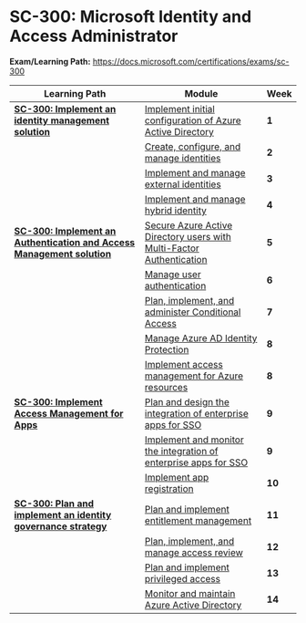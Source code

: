 # SC-300: Microsoft Identity and Access Administrator

**Exam/Learning Path:** https://docs.microsoft.com/certifications/exams/sc-300

| **Learning Path** | **Module** | **Week** |
|-|-|-|
|**[SC-300: Implement an identity management solution](https://docs.microsoft.com/learn/paths/implement-identity-management-solution/)**| [Implement initial configuration of Azure Active Directory](https://docs.microsoft.com/learn/modules/implement-initial-configuration-of-azure-active-directory/) | **1** 
| | [Create, configure, and manage identities](https://docs.microsoft.com/learn/modules/create-configure-manage-identities/) | **2** 
| | [Implement and manage external identities](https://docs.microsoft.com/learn/modules/implement-manage-external-identities/) | **3** 
| | [Implement and manage hybrid identity](https://docs.microsoft.com/learn/modules/implement-manage-hybrid-identity/) | **4** 
|**[SC-300: Implement an Authentication and Access Management solution](https://docs.microsoft.com/learn/paths/implement-authentication-access-management-solution/)**| [Secure Azure Active Directory users with Multi-Factor Authentication](https://docs.microsoft.com/learn/modules/secure-aad-users-with-mfa/) | **5** 
| | [Manage user authentication](https://docs.microsoft.com/learn/modules/manage-user-authentication/) | **6** 
| | [Plan, implement, and administer Conditional Access](https://docs.microsoft.com/learn/modules/plan-implement-administer-conditional-access/) | **7** 
| | [Manage Azure AD Identity Protection](https://docs.microsoft.com/learn/modules/manage-azure-active-directory-identity-protection/) | **8** 
| | [Implement access management for Azure resources](https://docs.microsoft.com/learn/modules/implement-access-management-for-azure-resources/) | **8** 
|**[SC-300: Implement Access Management for Apps](https://docs.microsoft.com/learn/paths/implement-access-management-for-apps/)**| [Plan and design the integration of enterprise apps for SSO](https://docs.microsoft.com/learn/modules/plan-design-integration-of-enterprise-apps-for-sso/) | **9** 
| | [Implement and monitor the integration of enterprise apps for SSO](https://docs.microsoft.com/learn/modules/implement-monitor-integration-of-enterprise-apps-for-sso/) | **9** 
| | [Implement app registration](https://docs.microsoft.com/learn/modules/implement-app-registration/) | **10** 
|**[SC-300: Plan and implement an identity governance strategy](https://docs.microsoft.com/learn/paths/plan-implement-identity-governance-strategy/)**| [Plan and implement entitlement management](https://docs.microsoft.com/learn/modules/plan-implement-entitlement-management/) | **11** 
| | [Plan, implement, and manage access review](https://docs.microsoft.com/learn/modules/plan-implement-manage-access-review/) | **12** 
| | [Plan and implement privileged access](https://docs.microsoft.com/learn/modules/plan-implement-privileged-access/) | **13** 
| | [Monitor and maintain Azure Active Directory](https://docs.microsoft.com/learn/modules/monitor-maintain-azure-active-directory/) | **14** 

